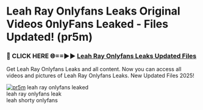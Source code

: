 # Leah Ray Onlyfans Leaks Original Videos 0nlyFans Leaked - Files Updated! (pr5m)

<h3>🔴 CLICK HERE 🌐==►► <a href="https://tinyurl.com/x26r9saj" rel="nofollow">Leah Ray Onlyfans Leaks Updated Files</a></h3>

Get Leah Ray Onlyfans Leaks and all content. Now you can access all videos and pictures of Leah Ray Onlyfans Leaks. New Updated Files 2025!

[![pr5m](https://i.imgur.com/LkgZPqh.gif)](https://tinyurl.com/x26r9saj)
leah ray onlyfans leaked<br>
leah ray onlyfans leak<br>
leah shorty onlyfans